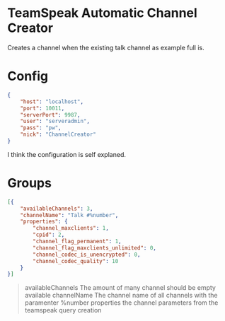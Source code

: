 # TeamSpeak Automatic Channel Creator
Creates a channel when the existing talk channel as example full is.

# Config

```json
{
    "host": "localhost",
    "port": 10011,
    "serverPort": 9987,
    "user": "serveradmin",
    "pass": "pw",
    "nick": "ChannelCreator"
}
```

I think the configuration is self explaned.

# Groups

```json
[{
    "availableChannels": 3,
    "channelName": "Talk #%number",
    "properties": {
        "channel_maxclients": 1,
        "cpid": 2,
        "channel_flag_permanent": 1,
        "channel_flag_maxclients_unlimited": 0,
        "channel_codec_is_unencrypted": 0,
        "channel_codec_quality": 10
    }
}]
```
> availableChannels
The amount of many channel should be empty available
> channelName
The channel name of all channels with the paramenter %number
> properties
the channel parameters from the teamspeak query creation
